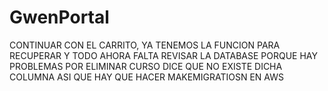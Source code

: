 
# GwenPortal

CONTINUAR CON EL CARRITO, YA TENEMOS LA FUNCION PARA RECUPERAR Y TODO
AHORA FALTA REVISAR LA DATABASE PORQUE HAY PROBLEMAS POR ELIMINAR CURSO
DICE QUE NO EXISTE DICHA COLUMNA ASI QUE HAY QUE HACER MAKEMIGRATIOSN EN AWS

